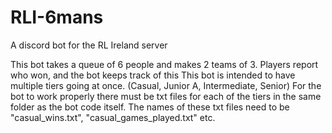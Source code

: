 # RLI-6mans
A discord bot for the RL Ireland server

This bot takes a queue of 6 people and makes 2 teams of 3.
Players report who won, and the bot keeps track of this
This bot is intended to have multiple tiers going at once. (Casual, Junior A, Intermediate, Senior)
For the bot to work properly there must be txt files for each of the tiers in the same folder as the bot code itself.
The names of these txt files need to be "casual_wins.txt", "casual_games_played.txt" etc.
